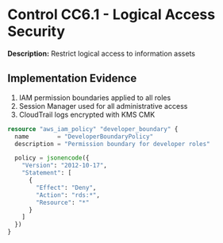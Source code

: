 # Control CC6.1 - Logical Access Security

**Description:** Restrict logical access to information assets

## Implementation Evidence
1. IAM permission boundaries applied to all roles
2. Session Manager used for all administrative access
3. CloudTrail logs encrypted with KMS CMK

```terraform
resource "aws_iam_policy" "developer_boundary" {
  name        = "DeveloperBoundaryPolicy"
  description = "Permission boundary for developer roles"

  policy = jsonencode({
    "Version": "2012-10-17",
    "Statement": [
      {
        "Effect": "Deny",
        "Action": "rds:*",
        "Resource": "*"
      }
    ]
  })
}

